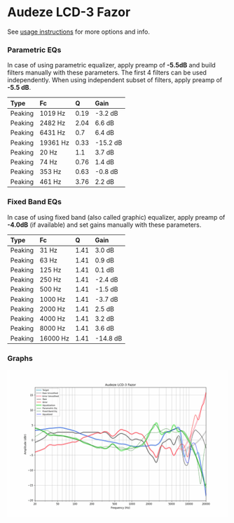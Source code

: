 # Audeze LCD-3 Fazor
See [usage instructions](https://github.com/jaakkopasanen/AutoEq#usage) for more options and info.

### Parametric EQs
In case of using parametric equalizer, apply preamp of **-5.5dB** and build filters manually
with these parameters. The first 4 filters can be used independently.
When using independent subset of filters, apply preamp of **-5.5 dB**.

| Type    | Fc       |    Q | Gain     |
|:--------|:---------|:-----|:---------|
| Peaking | 1019 Hz  | 0.19 | -3.2 dB  |
| Peaking | 2482 Hz  | 2.04 | 6.6 dB   |
| Peaking | 6431 Hz  | 0.7  | 6.4 dB   |
| Peaking | 19361 Hz | 0.33 | -15.2 dB |
| Peaking | 20 Hz    | 1.1  | 3.7 dB   |
| Peaking | 74 Hz    | 0.76 | 1.4 dB   |
| Peaking | 353 Hz   | 0.63 | -0.8 dB  |
| Peaking | 461 Hz   | 3.76 | 2.2 dB   |

### Fixed Band EQs
In case of using fixed band (also called graphic) equalizer, apply preamp of **-4.0dB**
(if available) and set gains manually with these parameters.

| Type    | Fc       |    Q | Gain     |
|:--------|:---------|:-----|:---------|
| Peaking | 31 Hz    | 1.41 | 3.0 dB   |
| Peaking | 63 Hz    | 1.41 | 0.9 dB   |
| Peaking | 125 Hz   | 1.41 | 0.1 dB   |
| Peaking | 250 Hz   | 1.41 | -2.4 dB  |
| Peaking | 500 Hz   | 1.41 | -1.5 dB  |
| Peaking | 1000 Hz  | 1.41 | -3.7 dB  |
| Peaking | 2000 Hz  | 1.41 | 2.5 dB   |
| Peaking | 4000 Hz  | 1.41 | 3.2 dB   |
| Peaking | 8000 Hz  | 1.41 | 3.6 dB   |
| Peaking | 16000 Hz | 1.41 | -14.8 dB |

### Graphs
![](./Audeze%20LCD-3%20Fazor.png)